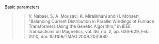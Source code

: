 
Basic parameters

> 
> 
> 
> > V. Nabaei, S. A. Mousavi, K. Miralikhani and H. Mohseni, "Balancing Current Distribution in Parallel Windings of Furnace Transformers Using the Genetic Algorithm," in IEEE Transactions on Magnetics, vol. 46, no. 2, pp. 626-629, Feb. 2010, doi: 10.1109/TMAG.2009.2031980.